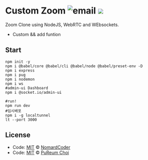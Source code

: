 # Custom Zoom ![email](https://img.shields.io/badge/%EB%AC%B8%EC%9D%98%ED%95%98%EA%B8%B0-pooreumsunny%40gamil.com-green) ![](https://img.shields.io/badge/category-study-yellow) 

Zoom Clone using NodeJS, WebRTC and WEbsockets.
+ Custom && add funtion

## Start
```
npm init -y
npm i @babel/core @babel/cli @babel/node @babel/preset-env -D 
npm i express
npm i pug
npm i nodemon
npm i ws
#admin-ui Dashboard
npm i @socket.io/admin-ui

#run!
npm run dev
#임시배포
npm i -g localtunnel
lt --port 3000
```

## License
- Code: [MIT](./LICENSE) © [NomardCoder]()
- Code: [MIT](./LICENSE) © [PuReum Choi](https://blue-boy.tistory.com/)


